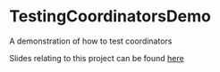 # TestingCoordinatorsDemo
A demonstration of how to test coordinators

Slides relating to this project can be found [here](https://docs.google.com/presentation/d/1YlXBn4LhNPRagN1N3ej1K71-bN6H8kYG0U6YzKgh-sg/edit?usp=sharing)
